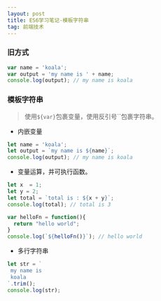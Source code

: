 ```yaml
---
layout: post
title: ES6学习笔记-模板字符串
tag: 前端技术
---
```


### 旧方式

```javascript
var name = 'koala';
var output = 'my name is ' + name;
console.log(output); // my name is koala
```

### 模板字符串

> 使用`${var}`包裹变量，使用反引号``包裹字符串。

- 内嵌变量

```javascript
let name = 'koala';
let output = `my name is ${name}`;
console.log(output); // my name is koala
```

- 变量运算，并可执行函数。

```javascript
let x  = 1;
let y = 2;
let total = `total is : ${x + y}`;
console.log(total); // total is 3
```

```javascript
var helloFn = function(){
  return "hello world";
}
console.log(`${helloFn()}`); // hello world
```

- 多行字符串

```javascript
let str = `
 my name is 
 koala
`.trim();
console.log(str);
```
